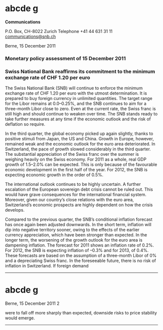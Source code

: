 # abcde g

**Communications**


P.O. Box, CH-8022 Zurich
Telephone +41 44 631 31 11
communications@snb.ch

Berne, 15 December 2011

### Monetary policy assessment of 15 December 2011 


### Swiss National Bank reaffirms its commitment to the minimum exchange rate of CHF 1.20 per euro

The Swiss National Bank (SNB) will continue to enforce the minimum exchange rate of
CHF 1.20 per euro with the utmost determination. It is prepared to buy foreign currency in
unlimited quantities. The target range for the Libor remains at 0.0–0.25%, and the SNB
continues to aim for a three-month Libor close to zero. Even at the current rate, the Swiss
franc is still high and should continue to weaken over time. The SNB stands ready to take
further measures at any time if the economic outlook and the risk of deflation so require.

In the third quarter, the global economy picked up again slightly, thanks to positive
stimuli from Japan, the US and China. Growth in Europe, however, remained weak and the
economic outlook for the euro area deteriorated. In Switzerland, the pace of growth
slowed considerably in the third quarter. The substantial appreciation of the Swiss franc
over the summer is weighing heavily on the Swiss economy. For 2011 as a whole, real GDP
growth of 1.5–2.0% can be expected. This is only because of the favourable economic
development in the first half of the year. For 2012, the SNB is expecting economic growth
in the order of 0.5%.

The international outlook continues to be highly uncertain. A further escalation of the
European sovereign debt crisis cannot be ruled out. This would have grave consequences
for the international financial system. Moreover, given our country’s close relations with
the euro area, Switzerland’s economic prospects are highly dependent on how the crisis
develops.

Compared to the previous quarter, the SNB’s conditional inflation forecast has once again
been adjusted downwards. In the short term, inflation will dip into negative territory
sooner, owing to the effects of the earlier currency appreciation, which have been
stronger than expected. In the longer term, the worsening of the growth outlook for the
euro area is dampening inflation. The forecast for 2011 shows an inflation rate of 0.2%.
For 2012, the SNB is expecting inflation of –0.3% and for 2013, of 0.4%. These forecasts
are based on the assumption of a three-month Libor of 0% and a depreciating Swiss franc.
In the foreseeable future, there is no risk of inflation in Switzerland. If foreign demand


-----

# abcde g

Berne, 15 December 2011 2


were to fall off more sharply than expected, downside risks to price stability would
emerge.


-----

